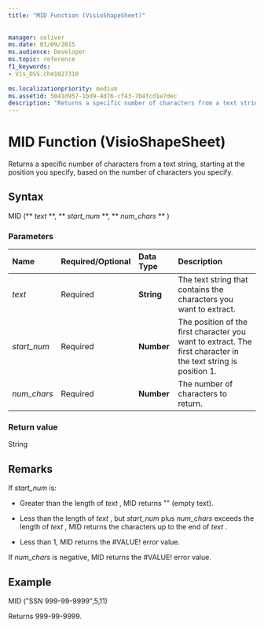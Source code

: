 ```yaml
---
title: "MID Function (VisioShapeSheet)"
 
 
manager: soliver
ms.date: 03/09/2015
ms.audience: Developer
ms.topic: reference
f1_keywords:
- Vis_DSS.chm1027310
 
ms.localizationpriority: medium
ms.assetid: 5041d957-1bd9-4d76-cf43-7b4fcd1e7dec
description: "Returns a specific number of characters from a text string, starting at the position you specify, based on the number of characters you specify."
---
```


# MID Function (VisioShapeSheet)

Returns a specific number of characters from a text string, starting at the position you specify, based on the number of characters you specify.
  
## Syntax

MID (** *text* **, ** *start_num* **, ** *num_chars* ** ) 
  
### Parameters

|**Name**|**Required/Optional**|**Data Type**|**Description**|
|:-----|:-----|:-----|:-----|
| _text_ <br/> |Required  <br/> |**String** <br/> |The text string that contains the characters you want to extract. |
| _start_num_ <br/> |Required  <br/> |**Number** <br/> |The position of the first character you want to extract. The first character in the text string is position 1. |
| _num_chars_ <br/> |Required  <br/> |**Number** <br/> |The number of characters to return. |
   
### Return value

String
  
## Remarks

If  *start_num*  is: 
  
- Greater than the length of  *text*  , MID returns "" (empty text). 
    
- Less than the length of  *text*  , but  *start_num*  plus  *num_chars*  exceeds the length of  *text*  , MID returns the characters up to the end of  *text*  . 
    
- Less than 1, MID returns the #VALUE! error value. 
    
If  *num_chars*  is negative, MID returns the #VALUE! error value. 
  
## Example

MID ("SSN 999-99-9999",5,11) 
  
Returns 999-99-9999. 
  

